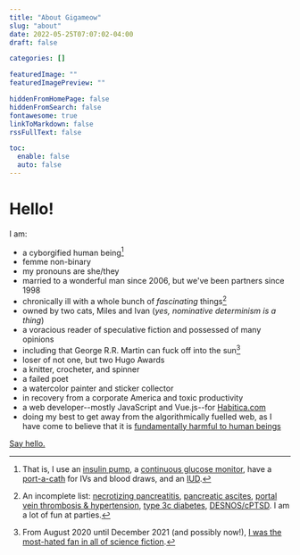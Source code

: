 ```yaml
---
title: "About Gigameow"
slug: "about"
date: 2022-05-25T07:07:02-04:00
draft: false

categories: []

featuredImage: ""
featuredImagePreview: ""

hiddenFromHomePage: false
hiddenFromSearch: false
fontawesome: true
linkToMarkdown: false
rssFullText: false

toc:
  enable: false
  auto: false
---
```


# Hello!

I am:

- a cyborgified human being[^1]
- femme non-binary
- my pronouns are she/they
- married to a wonderful man since 2006, but we've been partners since 1998
- chronically ill with a whole bunch of _fascinating_ things[^2]
- owned by two cats, Miles and Ivan (_yes, nominative determinism is a thing_)
- a voracious reader of speculative fiction and possessed of many opinions
- including that George R.R. Martin can fuck off into the sun[^3]
- loser of not one, but two Hugo Awards
- a knitter, crocheter, and spinner
- a failed poet
- a watercolor painter and sticker collector
- in recovery from a corporate America and toxic productivity
- a web developer--mostly JavaScript and Vue.js--for [Habitica.com](https://www.habitica.com)
- doing my best to get away from the algorithmically fuelled web, as I have come to believe that it is [fundamentally harmful to human beings](https://www.humanetech.com/)

[Say hello.](mailto:hello@peculiar.monster)

[^1]:That is, I use an [insulin pump](https://www.tandemdiabetes.com/products/t-slim-x2-insulin-pump), a [continuous glucose monitor](https://www.dexcom.com/), have a [port-a-cath](https://nurse.org/articles/what-is-a-port-a-cath/) for IVs and blood draws, and an [IUD](https://www.liletta.com/).
[^2]: An incomplete list: [necrotizing pancreatitis](https://www.ncbi.nlm.nih.gov/pmc/articles/PMC5565044/), [pancreatic ascites](https://www.ncbi.nlm.nih.gov/books/NBK507851/), [portal vein thrombosis & hypertension](https://www.ncbi.nlm.nih.gov/pmc/articles/PMC4415192/), [type 3c diabetes](https://www.ncbi.nlm.nih.gov/pmc/articles/PMC5495015/), [DESNOS/cPTSD](https://en.yestherapyhelps.com/desnos-complex-post-traumatic-stress-disorder-13784). I am a lot of fun at parties.
[^3]:From August 2020 until December 2021 (and possibly now!), [I was the most-hated fan in all of science fiction](https://www.pretty-terrible.com/george-r-r-martin-2020-hugo-awards/).
